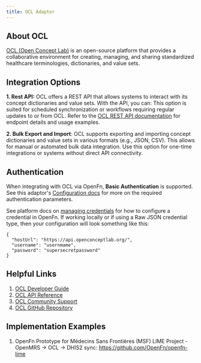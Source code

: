 ```yaml
---
title: OCL Adaptor
---
```


## About OCL

[OCL (Open Concept Lab)](https://openconceptlab.org/) is an open-source platform that provides a collaborative environment for creating, managing, and sharing standardized healthcare terminologies, dictionaries, and value sets.

## Integration Options

**1. Rest API:** OCL offers a REST API that allows systems to interact with its concept dictionaries and value sets. With the API, you can:
This option is suited for scheduled synchronization or workflows requiring regular updates to or from OCL. Refer to the [OCL REST API documentation](https://docs.openconceptlab.org/en/latest/oclapi/overview.html) for endpoint details and usage examples.

**2. Bulk Export and Import**: OCL supports exporting and importing concept dictionaries and value sets in various formats (e.g., JSON, CSV). This allows for manual or automated bulk data integration. Use this option for one-time integrations or systems without direct API connectivity.

## Authentication
When integrating with OCL via OpenFn, **Basic Authentication** is supported. See this adaptor's [Configuration docs](/adaptors/packages/ocl-configuration-schema) for more on the required authentication parameters.

See platform docs on [managing credentials](documentation/manage-projects/manage-credentials) for how to configure a credential in OpenFn. If working locally or if using a Raw JSON credential type, then your configuration will look something like this:

```
{
  "hostUrl": "https://api.openconceptlab.org/",
  "username": "usernmame",
  "password": "supersecretpassword"
}
```
## Helpful Links
1. [OCL Developer Guide](https://docs.openconceptlab.org/)
2. [OCL API Reference](https://docs.openconceptlab.org/en/latest/oclapi/apireference/index.html)
3. [OCL Community Support](https://openconceptlab.org/category/community/)
4. [OCL GitHub Repository](https://github.com/OpenConceptLab)


## Implementation Examples
1. OpenFn Prototype for Médecins Sans Frontières (MSF) LIME Project - OpenMRS -> OCL -> DHIS2 sync: https://github.com/OpenFn/openfn-lime
